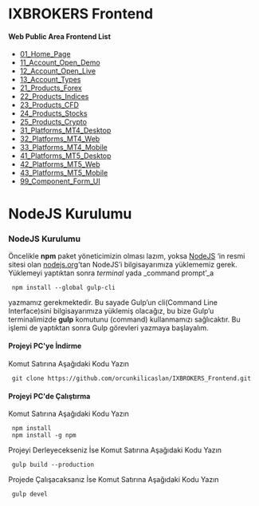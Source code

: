 # IXBROKERS Frontend

#### Web Public Area Frontend List
 - [01_Home_Page](https://orcunkilicaslan.github.io/IXBROKERS_Frontend/01_Home_Page.html)
 - [11_Account_Open_Demo](https://orcunkilicaslan.github.io/IXBROKERS_Frontend/11_Account_Open_Demo.html)
 - [12_Account_Open_Live](https://orcunkilicaslan.github.io/IXBROKERS_Frontend/12_Account_Open_Live.html)
 - [13_Account_Types](https://orcunkilicaslan.github.io/IXBROKERS_Frontend/13_Account_Types.html)
 - [21_Products_Forex](https://orcunkilicaslan.github.io/IXBROKERS_Frontend/21_Products_Forex.html)
 - [22_Products_Indices](https://orcunkilicaslan.github.io/IXBROKERS_Frontend/22_Products_Indices.html)
 - [23_Products_CFD](https://orcunkilicaslan.github.io/IXBROKERS_Frontend/23_Products_CFD.html)
 - [24_Products_Stocks](https://orcunkilicaslan.github.io/IXBROKERS_Frontend/24_Products_Stocks.html)
 - [25_Products_Crypto](https://orcunkilicaslan.github.io/IXBROKERS_Frontend/25_Products_Crypto.html)
 - [31_Platforms_MT4_Desktop](https://orcunkilicaslan.github.io/IXBROKERS_Frontend/31_Platforms_MT4_Desktop.html)
 - [32_Platforms_MT4_Web](https://orcunkilicaslan.github.io/IXBROKERS_Frontend/32_Platforms_MT4_Web.html)
 - [33_Platforms_MT4_Mobile](https://orcunkilicaslan.github.io/IXBROKERS_Frontend/33_Platforms_MT4_Mobile.html)
 - [41_Platforms_MT5_Desktop](https://orcunkilicaslan.github.io/IXBROKERS_Frontend/41_Platforms_MT5_Desktop.html)
 - [42_Platforms_MT5_Web](https://orcunkilicaslan.github.io/IXBROKERS_Frontend/42_Platforms_MT5_Web.html)
 - [43_Platforms_MT5_Mobile](https://orcunkilicaslan.github.io/IXBROKERS_Frontend/43_Platforms_MT5_Mobile.html)
 - [99_Component_Form_UI](https://orcunkilicaslan.github.io/IXBROKERS_Frontend/99_Component_Form_UI.html)
   
   

# NodeJS Kurulumu
  
### NodeJS Kurulumu  
Öncelikle **npm** paket yöneticimizin olması lazım, yoksa [NodeJS](https://nodejs.org/) ‘in resmi sitesi olan [nodejs.org](https://nodejs.org/en/download/)’tan NodeJS’i bilgisayarımıza yüklememiz gerek.  Yüklemeyi yaptıktan sonra _terminal_ yada _command prompt’_a  
  
     npm install --global gulp-cli  

yazmamız gerekmektedir. Bu sayade Gulp’un cli(Command Line Interface)sini bilgisayarımıza yüklemiş olacağız, bu bize Gulp’u terminalimizde **gulp** komutunu (command) kullanmamızı sağlıcaktır. Bu işlemi de yaptıktan sonra Gulp görevleri yazmaya başlayalım.  
  
  
#### Projeyi PC'ye İndirme  
Komut Satırına Aşağıdaki Kodu Yazın  

     git clone https://github.com/orcunkilicaslan/IXBROKERS_Frontend.git  

#### Projeyi PC'de Çalıştırma  
Komut Satırına Aşağıdaki Kodu Yazın  

     npm install
     npm install -g npm  


Projeyi Derleyecekseniz İse Komut Satırına Aşağıdaki Kodu Yazın  

     gulp build --production

Projede Çalışacaksanız İse Komut Satırına Aşağıdaki Kodu Yazın  

     gulp devel  